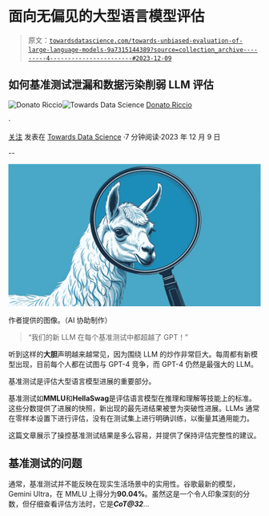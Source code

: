 # 面向无偏见的大型语言模型评估

> 原文：[`towardsdatascience.com/towards-unbiased-evaluation-of-large-language-models-9a7315144389?source=collection_archive---------4-----------------------#2023-12-09`](https://towardsdatascience.com/towards-unbiased-evaluation-of-large-language-models-9a7315144389?source=collection_archive---------4-----------------------#2023-12-09)

## 如何基准测试泄漏和数据污染削弱 LLM 评估

[](https://donatoriccio.medium.com/?source=post_page-----9a7315144389--------------------------------)![Donato Riccio](https://donatoriccio.medium.com/?source=post_page-----9a7315144389--------------------------------)[](https://towardsdatascience.com/?source=post_page-----9a7315144389--------------------------------)![Towards Data Science](https://towardsdatascience.com/?source=post_page-----9a7315144389--------------------------------) [Donato Riccio](https://donatoriccio.medium.com/?source=post_page-----9a7315144389--------------------------------)

·

[关注](https://medium.com/m/signin?actionUrl=https%3A%2F%2Fmedium.com%2F_%2Fsubscribe%2Fuser%2Fe384fc71d292&operation=register&redirect=https%3A%2F%2Ftowardsdatascience.com%2Ftowards-unbiased-evaluation-of-large-language-models-9a7315144389&user=Donato+Riccio&userId=e384fc71d292&source=post_page-e384fc71d292----9a7315144389---------------------post_header-----------) 发表在 [Towards Data Science](https://towardsdatascience.com/?source=post_page-----9a7315144389--------------------------------) ·7 分钟阅读·2023 年 12 月 9 日[](https://medium.com/m/signin?actionUrl=https%3A%2F%2Fmedium.com%2F_%2Fvote%2Ftowards-data-science%2F9a7315144389&operation=register&redirect=https%3A%2F%2Ftowardsdatascience.com%2Ftowards-unbiased-evaluation-of-large-language-models-9a7315144389&user=Donato+Riccio&userId=e384fc71d292&source=-----9a7315144389---------------------clap_footer-----------)

--

[](https://medium.com/m/signin?actionUrl=https%3A%2F%2Fmedium.com%2F_%2Fbookmark%2Fp%2F9a7315144389&operation=register&redirect=https%3A%2F%2Ftowardsdatascience.com%2Ftowards-unbiased-evaluation-of-large-language-models-9a7315144389&source=-----9a7315144389---------------------bookmark_footer-----------)![](img/dc6cb8fa100c8187fb0ad581ac1e56a3.png)

作者提供的图像。（AI 协助制作）

> “我们的新 LLM 在每个基准测试中都超越了 GPT！”

听到这样的**大胆**声明越来越常见，因为围绕 LLM 的炒作非常巨大。每周都有新模型出现，目前每个人都在试图与 GPT-4 竞争，而 GPT-4 仍然是最强大的 LLM。

基准测试是评估大型语言模型进展的重要部分。

基准测试如**MMLU**和**HellaSwag**是评估语言模型在推理和理解等技能上的标准。这些分数提供了进展的快照，新出现的最先进结果被誉为突破性进展。LLMs 通常在零样本设置下进行评估，没有在测试集上进行明确训练，以衡量其通用能力。

这篇文章展示了操控基准测试结果是多么容易，并提供了保持评估完整性的建议。

## 基准测试的问题

通常，基准测试并不能反映在现实生活场景中的实用性。谷歌最新的模型，Gemini Ultra，在 MMLU 上得分为**90.04%**。虽然这是一个令人印象深刻的分数，但仔细查看评估方法时，它是***CoT@32***…
